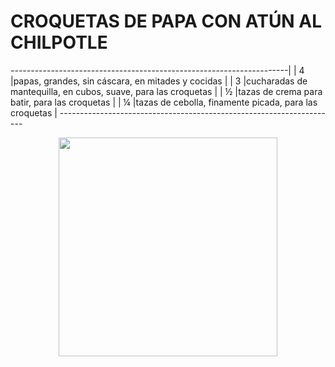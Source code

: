 <h1>CROQUETAS DE PAPA CON ATÚN AL CHILPOTLE</h1>
---------------------------------------------------------------------|
| 4	|papas, grandes, sin cáscara, en mitades y cocidas               |
| 3	|cucharadas de mantequilla, en cubos, suave, para las croquetas  |
| ½	|tazas de crema para batir, para las croquetas                   |
| ¼	|tazas de cebolla, finamente picada, para las croquetas          |
---------------------------------------------------------------------


<p align="center">
<img src="images/image-01.jpeg" width="350">
</p>
